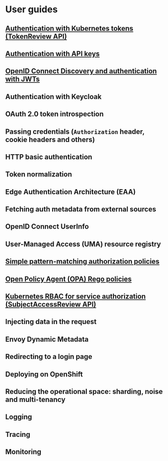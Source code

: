 # User guides

## [Authentication with Kubernetes tokens (TokenReview API)](./user-guides/kubernetes-tokenreview.md)
## [Authentication with API keys](./user-guides/api-key-authentication.md)
## [OpenID Connect Discovery and authentication with JWTs](./user-guides/oidc-jwt-authentication.md)
## Authentication with Keycloak
## OAuth 2.0 token introspection
## Passing credentials (`Authorization` header, cookie headers and others)
## HTTP basic authentication
## Token normalization
## Edge Authentication Architecture (EAA)
## Fetching auth metadata from external sources
## OpenID Connect UserInfo
## User-Managed Access (UMA) resource registry
## [Simple pattern-matching authorization policies](./user-guides/json-pattern-matching-authorization.md)
## [Open Policy Agent (OPA) Rego policies](./user-guides/opa-authorization.md)
## [Kubernetes RBAC for service authorization (SubjectAccessReview API)](./user-guides/kubernetes-subjectaccessreview.md)
## Injecting data in the request
## Envoy Dynamic Metadata
## Redirecting to a login page
## Deploying on OpenShift
## Reducing the operational space: sharding, noise and multi-tenancy
## Logging
## Tracing
## Monitoring

